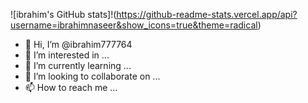 ![ibrahim's GitHub stats]!(https://github-readme-stats.vercel.app/api?username=ibrahimnaseer&show_icons=true&theme=radical)

- 👋 Hi, I’m @ibrahim777764
- 👀 I’m interested in ...
- 🌱 I’m currently learning ...
- 💞️ I’m looking to collaborate on ...
- 📫 How to reach me ...

<!---
ibrahim777764/ibrahim777764 is a ✨ special ✨ repository because its `README.md` (this file) appears on your GitHub profile.
You can click the Preview link to take a look at your changes.
--->
